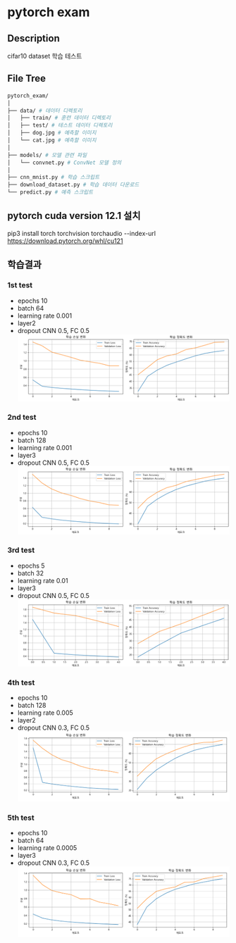 # pytorch exam

## Description
cifar10 dataset 학습 테스트

## File Tree
```bash
pytorch_exam/
│
├── data/ # 데이터 디렉토리
│   ├── train/ # 훈련 데이터 디렉토리
│   ├── test/ # 테스트 데이터 디렉토리
│   ├── dog.jpg # 예측할 이미지
│   └── cat.jpg # 예측할 이미지
│
├── models/ # 모델 관련 파일
│   └── convnet.py # ConvNet 모델 정의
│
├── cnn_mnist.py # 학습 스크립트
├── download_dataset.py # 학습 데이터 다운로드
└── predict.py # 예측 스크립트
```

## pytorch cuda version 12.1 설치
pip3 install torch torchvision torchaudio --index-url https://download.pytorch.org/whl/cu121

## 학습결과
### 1st test
- epochs 10
- batch 64
- learning rate 0.001
- layer2
- dropout CNN 0.5, FC 0.5
![1st test](./학습결과/test1/test1.png)

### 2nd test
- epochs 10
-  batch 128
- learning rate 0.001
- layer3
- dropout CNN 0.5, FC 0.5
![2nd test](./학습결과/test2/test2.png)

### 3rd test
- epochs 5
- batch 32
- learning rate 0.01
- layer3
- dropout CNN 0.5, FC 0.5
![3rd test](./학습결과/test3/test3.png)

### 4th test
- epochs 10
- batch 128
- learning rate 0.005
- layer2
- dropout CNN 0.3, FC 0.5
![4th test](./학습결과/test4/test4.png)

### 5th test
- epochs 10
- batch 64
- learning rate 0.0005
- layer3
- dropout CNN 0.3, FC 0.5
![5th test](./학습결과/test5/test5.png)
